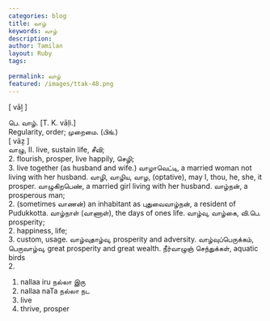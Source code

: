 ```yaml
---
categories: blog
title: வாழ்
keywords: வாழ்
description: 
author: Tamilan
layout: Ruby
tags: 
 
permalink: வாழ்
featured: /images/ttak-48.png
---
```

  
[ vāḻ ]  
  
பெ. வாழ். [T. K. vāḷi.]  
Regularity, order; முறைமை. (பிங்.)  
[ vāẕ ]  
வாழு, II. live, sustain life, சீவி;   
2. flourish, prosper, live happily, செழி;   
3. live together (as husband and wife.) வாழாவெட்டி, a married woman not living with her husband. வாழி, வாழிய, வாழ, (optative), may I, thou, he, she, it prosper. வாழுகிறபெண், a married girl living with her husband. வாழ்நன், a prosperous man;   
2. (sometimes வாணன்) an inhabitant as புதுவைவாழ்நன், a resident of Pudukkotta. வாழ்நாள் (வாணாள்), the days of ones life. வாழ்வு, வாழ்கை, வி.பெ. prosperity;   
2. happiness, life;   
3. custom, usage. வாழ்வுதாழ்வு, prosperity and adversity. வாழ்வுப்பெருக்கம், பெருவாழ்வு, great prosperity and great wealth. நீர்வாழுஞ் செந்துக்கள், aquatic birds  
2.   
1. nallaa iru நல்லா இரு   
2. nallaa naTa நல்லா நட   
1. live   
2. thrive, prosper